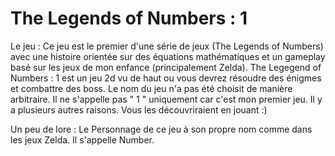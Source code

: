 # The Legends of Numbers : 1

Le jeu :
Ce jeu est le premier d'une série de jeux (The Legends of Numbers) avec une histoire orientée sur des équations mathématiques et un gameplay basé sur les jeux de mon enfance (principalement Zelda).
The Legegend of Numbers : 1 est un jeu 2d vu de haut ou vous devrez résoudre des énigmes et combattre des boss.
Le nom du jeu n'a pas été choisit de manière arbitraire. Il ne s'appelle  pas " 1 " uniquement car c'est mon premier jeu. Il y a plusieurs autres raisons. Vous les découvriraient en jouant :)

Un peu de lore :
Le Personnage de ce jeu à son propre nom comme dans les jeux Zelda. Il s'appelle Number.
